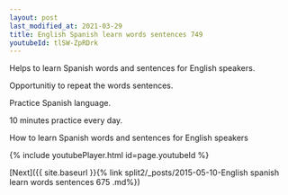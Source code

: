 ```yaml
---
layout: post
last_modified_at: 2021-03-29
title: English Spanish learn words sentences 749 
youtubeId: tlSW-ZpRDrk
---
```

 
 
Helps to learn Spanish words and sentences for English speakers.

Opportunitiy to repeat the words sentences. 

Practice Spanish language. 
 
10 minutes practice every day. 
 
How to learn Spanish words and sentences for English speakers 
 
{% include youtubePlayer.html id=page.youtubeId %}
 
 
[Next]({{ site.baseurl }}{% link  split2/_posts/2015-05-10-English spanish learn words sentences 675 .md%})
 
